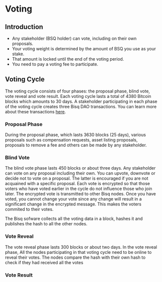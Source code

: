 # Voting

## Introduction
- Any stakeholder (BSQ holder) can vote, including on their own proposals.
- Your voting weight is determined by the amount of BSQ you use as your stake. 
- That amount is locked until the end of the voting period. 
- You need to pay a voting fee to participate.

## Voting Cycle
The voting cycle consists of four phases: the proposal phase, blind vote, vote reveal and vote result. Each voting cycle lasts a total of 4380 Bitcoin blocks which amounts to 30 days. A stakeholder participating in each phase of the voting cycle creates three Bisq DAO transactions. You can learn more about these transactions [here](bisdaoqtx.md). 

### Proposal Phase
During the proposal phase, which lasts 3630 blocks (25 days), various proposals such as compensation requests, asset listing proposals, proposals to remove a fee and others can be made by any stakeholder. 

### Blind Vote 
The blind vote phase lasts 450 blocks or about three days. Any stakeholder can vote on any proposal including their own. You can upvote, downvote or decide not to vote on a proposal. The latter is encouraged if you are not acquained with a specific proposal. Each vote is encrypted so that those voters who have voted earlier in the cycle do not influence those who join later. The encrypted vote is transmitted to other Bisq nodes. Once you have voted, you cannot change your vote since any change will result in a significant change in the encrypted message. This makes the voters commited to their votes.

The Bisq sofware collects all the voting data in a block, hashes it and publishes the hash to all the other nodes.

### Vote Reveal
The vote reveal phase lasts 300 blocks or about two days. In the vote reveal phase, 
All the nodes participating in that voting cycle need to be online to reveal their votes. The nodes compare the hash with their own hash to check if they had received all the votes

### Vote Result

